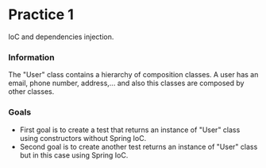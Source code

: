 # Practice 1

IoC and dependencies injection.

### Information

The "User" class contains a hierarchy of composition classes.
A user has an email, phone number, address,... and also this classes are composed by other classes.

### Goals

* First goal is to create a test that returns an instance of "User" class using constructors without Spring IoC.
* Second goal is to create another test returns an instance of "User" class but in this case using Spring IoC.

